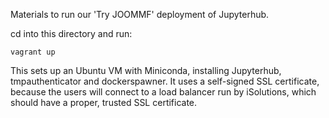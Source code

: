Materials to run our 'Try JOOMMF' deployment of Jupyterhub.

cd into this directory and run:

    vagrant up

This sets up an Ubuntu VM with Miniconda, installing Jupyterhub,
tmpauthenticator and dockerspawner. It uses a self-signed SSL certificate,
because the users will connect to a load balancer run by iSolutions, which
should have a proper, trusted SSL certificate.
